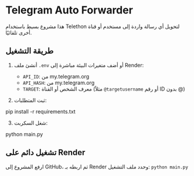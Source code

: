 # Telegram Auto Forwarder

هذا مشروع بسيط باستخدام Telethon لتحويل أي رسالة واردة إلى مستخدم أو قناة أخرى تلقائيًا.

## طريقة التشغيل

1. أنشئ ملف `.env` أو أضف متغيرات البيئة مباشرة إلى Render:
   - `API_ID`: من my.telegram.org
   - `API_HASH`: من my.telegram.org
   - `TARGET`: معرف الشخص أو القناة (مثلاً `@targetusername` أو رقم ID بدون @)

2. ثبت المتطلبات:

pip install -r requirements.txt


3. شغل السكربت:

python main.py



## تشغيل دائم على Render
ارفع المشروع إلى GitHub، ثم اربطه بـ Render وحدد ملف التشغيل: `python main.py`
